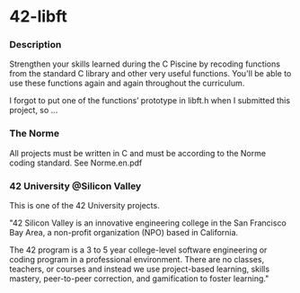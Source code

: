 # 42-libft

### Description ###
Strengthen your skills learned during the C Piscine by recoding functions from the standard C library and other very useful functions. You'll be able to use these functions again and again throughout the curriculum.

I forgot to put one of the functions’ prototype in libft.h when I submitted this project, so ...

### The Norme ###
All projects must be written in C and must be according to the Norme coding standard. See Norme.en.pdf

### 42 University @Silicon Valley ###

This is one of the 42 University projects.

"42 Silicon Valley is an innovative engineering college in the San Francisco Bay Area, a non-profit organization (NPO) based in California.

The 42 program is a 3 to 5 year college-level software engineering or coding program in a professional environment. There are no classes, teachers, or courses and instead we use project-based learning, skills mastery, peer-to-peer correction, and gamification to foster learning."
